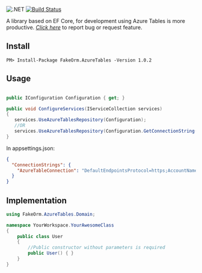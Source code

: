 ![.NET](https://github.com/matheusvelloso/fakeorm/workflows/.NET/badge.svg) [![Build Status](https://unboxitrepositorios.visualstudio.com/FakeORM/_apis/build/status/matheusvelloso.fakeorm?branchName=master)](https://unboxitrepositorios.visualstudio.com/FakeORM/_build/latest?definitionId=5&branchName=master)

A library based on EF Core, for development using Azure Tables is more productive. [*Click here*](https://github.com/matheusvelloso/fakeorm/issues) to report bug or request feature.

## Install

	PM> Install-Package FakeOrm.AzureTables -Version 1.0.2
## Usage

```cs

public IConfiguration Configuration { get; }

public void ConfigureServices(IServiceCollection services)
{
   services.UseAzureTablesRepository(Configuration);
   //OR
   services.UseAzureTablesRepository(Configuration.GetConnectionString("AzureTableConnection"));
}
```

In appsettings.json:

```json
{
  "ConnectionStrings": {
    "AzureTableConnection": "DefaultEndpointsProtocol=https;AccountName=**************;AccountKey=*********;EndpointSuffix=core.windows.net"
  }
}

```

## Implementation

```csharp
using FakeOrm.AzureTables.Domain;

namespace YourWorkspace.YourAwesomeClass
{
    public class User
    {
    	//Public constructor without parameters is required
        public User() { }
    }
}
```
